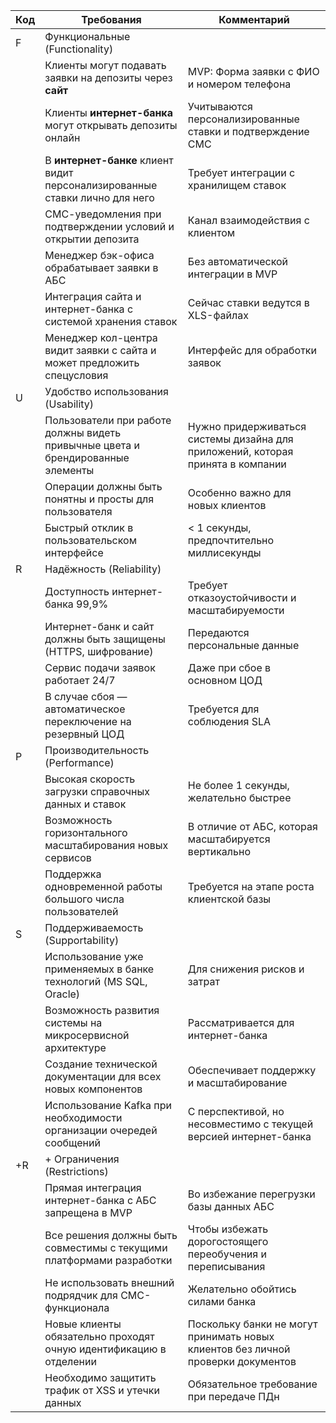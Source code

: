 | Код | Требования                         | Комментарий  |
|-----|------------------------------------|--------------|
| F   | Функциональные (Functionality)     |              |
|     | Клиенты могут подавать заявки на депозиты через **сайт** | MVP: Форма заявки с ФИО и номером телефона  |
|     | 	Клиенты **интернет-банка** могут открывать депозиты онлайн | Учитываются персонализированные ставки и подтверждение СМС |
| | 	В **интернет-банке** клиент видит персонализированные ставки лично для него| Требует интеграции с хранилищем ставок |
| | СМС-уведомления при подтверждении условий и открытии депозита | Канал взаимодействия с клиентом |
| | 	Менеджер бэк-офиса обрабатывает заявки в АБС | Без автоматической интеграции в MVP |
| |	Интеграция сайта и интернет-банка с системой хранения ставок | Сейчас ставки ведутся в XLS-файлах |
| | Менеджер кол-центра видит заявки с сайта и может предложить спецусловия | Интерфейс для обработки заявок |
| U   | Удобство использования (Usability) |              |
|     | Пользователи при работе должны видеть привычные цвета и брендированные элементы |  Нужно придерживаться системы дизайна для приложений, которая принята в компании |
|     | 	Операции должны быть понятны и просты для пользователя |             Особенно важно для новых клиентов |
|     | 	Быстрый отклик в пользовательском интерфейсе                               | < 1 секунды, предпочтительно миллисекунды |
| R   | Надёжность (Reliability)           |              |
|     | Доступность интернет-банка 99,9%   |	Требует отказоустойчивости и масштабируемости|
|     | 	Интернет-банк и сайт должны быть защищены (HTTPS, шифрование)|             Передаются персональные данные |
|     | Сервис подачи заявок работает 24/7 | Даже при сбое в основном ЦОД |
|     |В случае сбоя — автоматическое переключение на резервный ЦОД  |             Требуется для соблюдения SLA |
| P   | Производительность (Performance)   |              |
|     |	Высокая скорость загрузки справочных данных и ставок                               |  Не более 1 секунды, желательно быстрее   |
|     | Возможность горизонтального масштабирования новых сервисов    |             В отличие от АБС, которая масштабируется вертикально |
|     | Поддержка одновременной работы большого числа пользователей                         | Требуется на этапе роста клиентской базы |
| S   | Поддерживаемость (Supportability)  |              |
|     | Использование уже применяемых в банке технологий (MS SQL, Oracle)                             | Для снижения рисков и затрат   |
|     | 	Возможность развития системы на микросервисной архитектуре |             Рассматривается для интернет-банка |
|     | Создание технической документации для всех новых компонентов |             Обеспечивает поддержку и масштабирование |
|     | 	Использование Kafka при необходимости организации очередей сообщений   |   С перспективой, но несовместимо с текущей версией интернет-банка   |
| +R  | + Ограничения (Restrictions)       |              |
|     | 	Прямая интеграция интернет-банка с АБС запрещена в MVP  | Во избежание перегрузки базы данных АБС  |
|     | 	Все решения должны быть совместимы с текущими платформами разработки | Чтобы избежать дорогостоящего переобучения и переписывания  |
|     | 	Не использовать внешний подрядчик для СМС-функционала|             Желательно обойтись силами банка |
|     |	Новые клиенты обязательно проходят очную идентификацию в отделении | Поскольку банки не могут принимать новых клиентов без личной проверки документов |
|     | 	Необходимо защитить трафик от XSS и утечки данных|             Обязательное требование при передаче ПДн |
